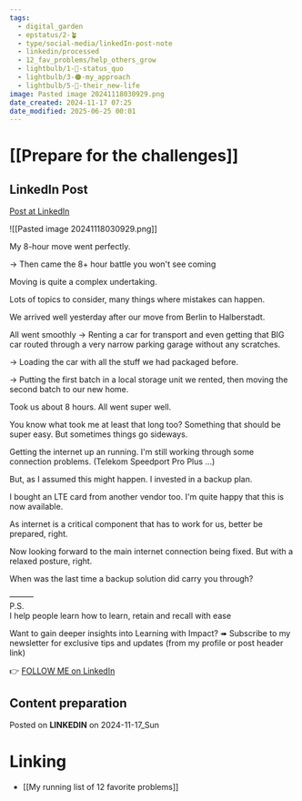 ```yaml
---
tags:
  - digital_garden
  - epstatus/2-🪴
  - type/social-media/linkedIn-post-note
  - linkedin/processed
  - 12_fav_problems/help_others_grow
  - lightbulb/1-🔴-status_quo
  - lightbulb/3-🟠-my_approach
  - lightbulb/5-🔵-their_new-life
image: Pasted image 20241118030929.png
date_created: 2024-11-17 07:25
date_modified: 2025-06-25 00:01
---
```

# [[Prepare for the challenges]]

## LinkedIn Post

[Post at LinkedIn](https://www.linkedin.com/posts/sebastiankamilli_my-8-hour-move-went-perfectly-then-came-activity-7263808155388633088-Whvu?utm_source=share&utm_medium=member_desktop)
  
![[Pasted image 20241118030929.png]]

My 8-hour move went perfectly.

→ Then came the 8+ hour battle you won't see coming

Moving is quite a complex undertaking. 

Lots of topics to consider, many things where mistakes can happen. 

We arrived well yesterday after our move from Berlin to Halberstadt. 

All went smoothly
→ Renting a car for transport and even getting that BIG car routed through a very narrow parking garage without any scratches.

→ Loading the car with all the stuff we had packaged before.

→ Putting the first batch in a local storage unit we rented, then moving the second batch to our new home.

Took us about 8 hours. All went super well. 

You know what took me at least that long too? 
Something that should be super easy. 
But sometimes things go sideways.

Getting the internet up an running. 
I'm still working through some connection problems. 
(Telekom Speedport Pro Plus ...)

But, as I assumed this might happen. 
I invested in a backup plan.

I bought an LTE card from another vendor too.
I'm quite happy that this is now available. 

As internet is a critical component that has to work for us,
better be prepared, right. 

Now looking forward to the main internet connection being fixed.
But with a relaxed posture, right. 

When was the last time a backup solution did carry you through?

———  
P.S.  
I help people learn how to learn, retain and recall with ease

Want to gain deeper insights into Learning with Impact?
➠ Subscribe to my newsletter for exclusive tips and updates
(from my profile or post header link)

👉 [FOLLOW ME on LinkedIn](https://www.linkedin.com/comm/mynetwork/discovery-see-all?usecase=PEOPLE_FOLLOWS&followMember=sebastiankamilli)

## Content preparation

Posted on **LINKEDIN** on 2024-11-17_Sun

# Linking

+ [[My running list of 12 favorite problems]]